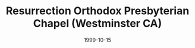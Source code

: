 ---
date: &id001 1999-10-15
end_date: null
location:
  address: 10101 Cunningham Avenue
  city: Westminster
  state: CA
minister:
- end: 2001-01-01
  name: Kim Dang
  start: 1999-10-15
  type: Pastor
ministers:
- Kim Dang
name: Resurrection Orthodox Presbyterian Chapel
names: null
origination_date: *id001
raw_data: 'AR

  Westminster

  Resurrection Orthodox Presbyterian Chapel (October 15, 1999- )

  Meeting at Westminster OPC, Westminster, CA, 10101 Cunningham Avenue

  Org. Pastor: Kim Dang, 1999-2001

  '
received_from: null
states:
- CA
status:
  active: true
  end_date: null
  reason: null
  received_from: null
  withdrawal_to: null
title: Resurrection Orthodox Presbyterian Chapel (Westminster CA)
year_established:
- 1999

---